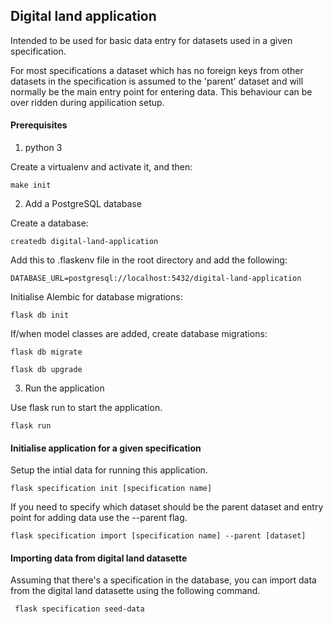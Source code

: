 ## Digital land application

Intended to be used for basic data entry for datasets used in a given specification.

For most specifications a dataset which has no foreign keys from other datasets in the specification is assumed to the 'parent' dataset
and will normally be the main entry point for entering data. This behaviour can be over ridden during appilication setup.


#### Prerequisites

1. python 3

Create a virtualenv and activate it, and then:

    make init

2. Add a PostgreSQL database

Create a database:

    createdb digital-land-application

Add this to .flaskenv file in the root directory and add the following:

    DATABASE_URL=postgresql://localhost:5432/digital-land-application

Initialise Alembic for database migrations:

    flask db init

If/when model classes are added, create database migrations:

    flask db migrate

    flask db upgrade

3. Run the application

Use flask run to start the application.

    flask run



#### Initialise application for a given specification

Setup the intial data for running this application.

    flask specification init [specification name]

If you need to specify which dataset should be the parent dataset and entry point for adding data use the --parent flag.

    flask specification import [specification name] --parent [dataset]



#### Importing data from digital land datasette

Assuming that there's a specification in the database, you can import data from the digital land datasette using the following command.

     flask specification seed-data
